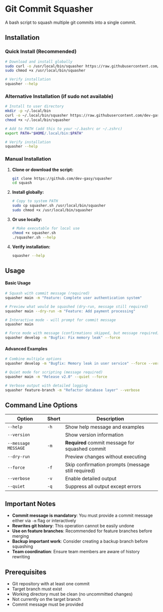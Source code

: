 # Git Commit Squasher

A bash script to squash multiple git commits into a single commit.

## Installation

### Quick Install (Recommended)

```bash
# Download and install globally
sudo curl -o /usr/local/bin/squasher https://raw.githubusercontent.com/dev-gasy/squasher/main/squasher.sh
sudo chmod +x /usr/local/bin/squasher

# Verify installation
squasher --help
```

### Alternative Installation (if sudo not available)

```bash
# Install to user directory
mkdir -p ~/.local/bin
curl -o ~/.local/bin/squasher https://raw.githubusercontent.com/dev-gasy/squasher/main/squasher.sh
chmod +x ~/.local/bin/squasher

# Add to PATH (add this to your ~/.bashrc or ~/.zshrc)
export PATH="$HOME/.local/bin:$PATH"

# Verify installation
squasher --help
```

### Manual Installation

1. **Clone or download the script:**
   ```bash
   git clone https://github.com/dev-gasy/squasher
   cd squash
   ```

2. **Install globally:**
   ```bash
   # Copy to system PATH
   sudo cp squasher.sh /usr/local/bin/squasher
   sudo chmod +x /usr/local/bin/squasher
   ```

3. **Or use locally:**
   ```bash
   # Make executable for local use
   chmod +x squasher.sh
   ./squasher.sh --help
   ```

4. **Verify installation:**
   ```bash
   squasher --help
   ```

## Usage

#### Basic Usage

```bash
# Squash with commit message (required)
squasher main -m "Feature: Complete user authentication system"

# Preview what would be squashed (dry-run, message still required)
squasher main --dry-run -m "Feature: Add payment processing"

# Interactive mode - will prompt for commit message
squasher main

# Force mode with message (confirmations skipped, but message required)
squasher develop -m "Bugfix: Fix memory leak" --force
```

#### Advanced Examples

```bash
# Combine multiple options
squasher develop -m "Bugfix: Memory leak in user service" --force --verbose

# Quiet mode for scripting (message required)
squasher main -m "Release v2.0" --quiet --force

# Verbose output with detailed logging
squasher feature-branch -m "Refactor database layer" --verbose
```

## Command Line Options

| Option              | Short | Description                               |
|---------------------|-------|-------------------------------------------|
| `--help`            | `-h`  | Show help message and examples            |
| `--version`         |       | Show version information                  |
| `--message MESSAGE` | `-m`  | **Required** commit message for squashed commit |
| `--dry-run`         |       | Preview changes without executing         |
| `--force`           | `-f`  | Skip confirmation prompts (message still required) |
| `--verbose`         | `-v`  | Enable detailed output                    |
| `--quiet`           | `-q`  | Suppress all output except errors         |

## Important Notes

- **Commit message is mandatory**: You must provide a commit message either via `-m` flag or interactively
- **Rewrites git history**: This operation cannot be easily undone
- **Use on feature branches**: Recommended for feature branches before merging
- **Backup important work**: Consider creating a backup branch before squashing
- **Team coordination**: Ensure team members are aware of history rewriting

## Prerequisites

- Git repository with at least one commit
- Target branch must exist
- Working directory must be clean (no uncommitted changes)
- Not currently on the target branch
- Commit message must be provided
